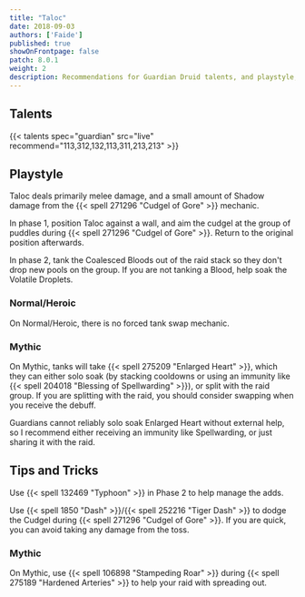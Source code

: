 ```yaml
---
title: "Taloc"
date: 2018-09-03
authors: ['Faide']
published: true
showOnFrontpage: false
patch: 8.0.1
weight: 2
description: Recommendations for Guardian Druid talents, and playstyle, and tips and tricks for Taloc in Uldir, on Normal/Heroic and Mythic difficulties.
---
```



## Talents

{{< talents spec="guardian" src="live" recommend="113,312,132,113,311,213,213" >}}

## Playstyle

Taloc deals primarily melee damage, and a small amount of Shadow damage from the {{< spell 271296 "Cudgel of Gore" >}} mechanic. 

In phase 1, position Taloc against a wall, and aim the cudgel at the group of puddles during {{< spell 271296 "Cudgel of Gore" >}}. Return to the original position afterwards. 

In phase 2, tank the Coalesced Bloods out of the raid stack so they don't drop new pools on the group. If you are not tanking a Blood, help soak the Volatile Droplets.

### Normal/Heroic
On Normal/Heroic, there is no forced tank swap mechanic. 

### Mythic
On Mythic, tanks will take {{< spell 275209 "Enlarged Heart" >}}, which they can either solo soak (by stacking cooldowns or using an immunity like {{< spell 204018 "Blessing of Spellwarding" >}}), or split with the raid group. If you are splitting with the raid, you should consider swapping when you receive the debuff.

Guardians cannot reliably solo soak Enlarged Heart without external help, so I recommend either receiving an immunity like Spellwarding, or just sharing it with the raid.  

## Tips and Tricks

Use {{< spell 132469 "Typhoon" >}} in Phase 2 to help manage the adds.

Use {{< spell 1850 "Dash" >}}/{{< spell 252216 "Tiger Dash" >}} to dodge the Cudgel during {{< spell 271296 "Cudgel of Gore" >}}. If you are quick, you can avoid taking any damage from the toss.

### Mythic
On Mythic, use {{< spell 106898 "Stampeding Roar" >}} during {{< spell 275189 "Hardened Arteries" >}} to help your raid with spreading out.

